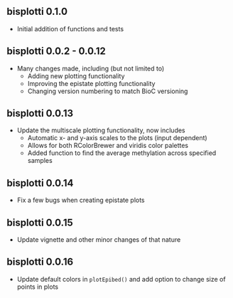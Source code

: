 ## bisplotti 0.1.0

* Initial addition of functions and tests

## bisplotti 0.0.2 - 0.0.12

* Many changes made, including (but not limited to)
  * Adding new plotting functionality
  * Improving the epistate plotting functionality
  * Changing version numbering to match BioC versioning

## bisplotti 0.0.13

* Update the multiscale plotting functionality, now includes
  * Automatic x- and y-axis scales to the plots (input dependent)
  * Allows for both RColorBrewer and viridis color palettes
  * Added function to find the average methylation across specified samples

## bisplotti 0.0.14

* Fix a few bugs when creating epistate plots

## bisplotti 0.0.15

* Update vignette and other minor changes of that nature

## bisplotti 0.0.16

* Update default colors in `plotEpibed()` and add option to change size of points in plots
